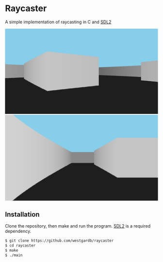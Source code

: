 # Raycaster

A simple implementation of raycasting in C and [SDL2](https://www.libsdl.org/)

![Sample screenshot](https://github.com/westgardb/raycaster/blob/master/example.png)
![Sample Gif](https://github.com/westgardb/raycaster/blob/master/demo.gif)

## Installation

Clone the repository, then make and run the program. [SDL2](https://www.libsdl.org/) is a required dependency.

```shell
$ git clone https://github.com/westgardb/raycaster
$ cd raycaster
$ make
$ ./main
```
